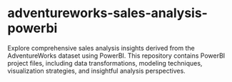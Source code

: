 # adventureworks-sales-analysis-powerbi
Explore comprehensive sales analysis insights derived from the AdventureWorks dataset using PowerBI. This repository contains PowerBI project files, including data transformations, modeling techniques, visualization strategies, and insightful analysis perspectives.
